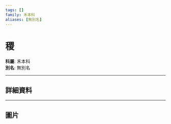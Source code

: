 ```yaml
---
tags: []
family: 禾本科
aliases: [無別名]
---
```


# 稷

**科屬**: 禾本科  
**別名**: 無別名  

---

## 詳細資料


---

## 圖片
